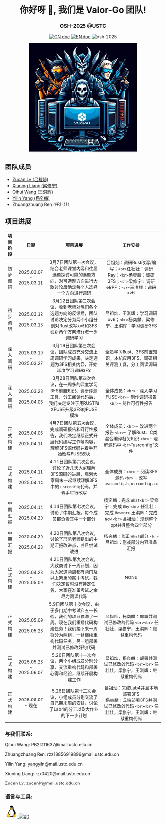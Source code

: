 <h1 align="center">你好呀 👋, 我们是 Valor-Go 团队! </h1>
<h3 align="center">OSH-2025 @USTC</h3>

<p align="center">
<a href="./README_CN.md"><img src="https://img.shields.io/badge/文档-中文版-blue.svg" alt="CN doc"></a>
<a href="./README.md"><img src="https://img.shields.io/badge/document-English-blue.svg" alt="EN doc"></a>
<img src="https://komarev.com/ghpvc/?username=osh-2025&label=Profile%20views&color=0e75b6&style=flat" alt="osh-2025" />
</p>

<p align="center">
<img src="./pictures/team_logo.jpg" alt="Team logo" width="350">
</p>

## 团队成员

+ [Zucan Lv (吕祖灿)](https://github.com/zucanlv)
+ [Xiuning Liang (梁修宁)](https://github.com/rzx0420)
+ [Qihui Wang (王淇辉)](https://github.com/discrete-create)
+ [Yilin Yang (杨奕麟)](https://github.com/Alexyang1097)
+ [Zhuangzhuang Ren (任壮壮)](https://github.com/Renzz-ustc)

## 项目进展

| 项目阶段 |          日期          |                                                                                    项目进展                                                                                    |                                                                      工作安排                                                                      |
| :------: | :---------------------: | :-----------------------------------------------------------------------------------------------------------------------------------------------------------------------------: | :------------------------------------------------------------------------------------------------------------------------------------------------: |
| 初步调研 | 2025.03.07 - 2025.03.11 |                          3月7日团队第一次会议，结合老师课堂内容和往届选题探讨可能的选题方向，对可选题方向进行大致讨论后确定每个人选择一个方向进行调研                          |           吕祖灿：调研Rust改写/编写；`<br>`任壮壮：调研Ray；`<br>`杨奕麟：调研3FS；`<br>`梁修宁：调研eBPF；`<br>`王淇辉：调研xv6           |
| 初步调研 | 2025.03.12 - 2025.03.18 |                     3月12日团队第二次会议，收到老师对我们各个选题方向的反馈后，团队讨论决定分为两个小组分别对Rust改写xv6和3FS创新两个方向进行进一步调研学习                     |                                      吕祖灿、王淇辉：学习调研xv6；`<br>`杨奕麟、梁修宁、王淇辉：学习调研3FS                                      |
| 深入调研 | 2025.03.19 - 2025.03.27 |                                       3月19日团队第三次会议，团队成员充分交流上周调研学习成果，决定选题为3FS相关内容，开始深度学习调研3FS                                       |                                       全员学习Rust、3FS前置知识，本机应用3FS，调研相关评测工具，分工阅读源码                                       |
| 深入调研 | 2025.03.28 - 2025.04.06 |                        3月28日团队第四次会议，在一周多的深度学习3FS前置知识、调研评测工具、分工阅读代码后，我们决定专注于用RUST和XFUSE升级3FS的FUSE模块                        |                                  全体成员：`<br>`- 深入学习FUSE `<br>`- 制作调研报告 `<br>`- 制作可行性报告                                  |
| 正式构建 | 2025.04.06 - 2025.04.11 |                           4月7日团队第五次会议，完成调研报告和可行性报告，我们决定继续正式开展代码编写工作等内容，理解3FS源代码并着手开始改写FUSE模块                           |              全体成员：`<br>`- 改进两个报告 `<br>`- 了解Rust、C类混合编译相关知识 `<br>`- 理解源码中 `<br>`“usrconfig”文件              |
| 正式构建 | 2025.04.11 - 2025.04.14 |                           4.11日团队第六次会议，讨论了近几天大家理解3FS源码的进展，规划大家周末一起继续理解3FS中的 `usrconfig`代码，并着手进行改写                           |                                 全体成员：`<br>` - 阅读3FS源码 `<br>` - 改写 `usrconfig.h`, `usrconfig.cc`                                 |
| 中期汇报 | 2025.04.14 - 2025.04.20 |                                                        4.14日团队第七次会议，讨论了中期汇报，每个成员都负责其中一个部分                                                        | 杨奕麟：完成 `What<br>` 梁修宁：完成 `Why` `<br>` 任壮壮：完成 `How<br>` 王淇辉：完成 `Now` `<br>` 吕祖灿：规划整个ppt并且整合四个部分 |
| 中期汇报 | 2025.04.20 - 2025.04.23 |                                                     4.20日团队第八次会议，讨论了邢凯老师提出的中期汇报改进点，并且尝试改进                                                     |                                          杨奕麟：修正 `What`部分 `<br>` 吕祖灿：删减部分内容准备汇报                                          |
| 正式构建 | 2025.04.23 - 2025.05.09 |                 4.21日团队第九次会议，大致商讨下一周计划，因为大家这两周都有两门及以上繁重的期中考试，我们决定暂时没有特定任务，大家在准备考试之余尽力阅读代码                 |                                                                        NONE                                                                        |
| 正式构建 | 2025.05.09 - 2025.05.26 | 5.9日团队第十次会议，由于多门期中考试和五一长假，我们的项目停滞了一周。现在我们重启代码构建任务！我们接下来一周将分为两组，一组继续重构代码任务，另一组部署并测试已修改好的代码 |                              吕祖灿，杨奕麟：部署并测试已修改的代码 `<br><br>` 任壮壮，梁修宁，王淇辉：继续重构代码                              |
| 正式构建 |    2025.05.26 - 2025.06.07    |                                          5.26日团队第十一次会议，两个小组成员分别分享、交流重构代码和部署心得和经验，继续开展构建工作                                          |                              吕祖灿，杨奕麟：部署并测试已修改的代码 `<br><br>` 任壮壮，梁修宁，王淇辉：继续重构代码                              |
| 正式构建 |    2025.06.07 - 现在    |                                          5.26日团队第十二次会议，小组成员分别交流了自己期末周的安排，讨论了Lab4的分工以及大作业的下一步计划                                          |                              吕祖灿：完成Lab4并且本地部署3FS <br> 杨奕麟：云端部署3FS并测试已修改的代码 `<br><br>` 任壮壮，梁修宁，王淇辉：继续重构代码                              |

<h3 align="left">与我们联系:</h3>
<p align="left">Qihui Wang: PB23111637@mail.ustc.edu.cn</p>
<p align="left">Zhuangzhuang Ren: rzz18856919896@mail.ustc.edu.cn</p>
<p align="left">Yilin Yang: yangyiln@mail.ustc.edu.cn</p>
<p align="left">Xiuning Liang: rzx0420@mail.ustc.edu.cn</p>
<p align="left">Zucan Lv: zucanlv@mail.ustc.edu.cn</p>

<h3 align="left">语言与工具:</h3>
<p align="left">  <a href="https://www.linux.org/" target="_blank" rel="noreferrer"> <img src="https://raw.githubusercontent.com/devicons/devicon/master/icons/linux/linux-original.svg" alt="linux" width="40" height="40"/> </a> <a href="https://git-scm.com/" target="_blank" rel="noreferrer"> <img src="https://www.vectorlogo.zone/logos/git-scm/git-scm-icon.svg" alt="git" width="40" height="40"/>
